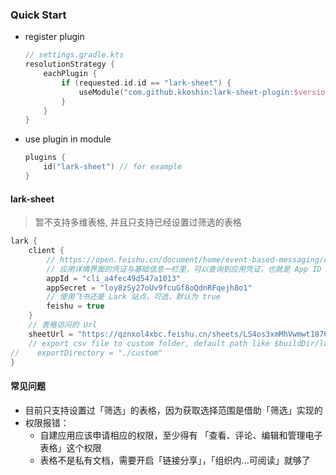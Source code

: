 ### Quick Start

- register plugin
    ```kotlin
    // settings.gradle.kts
    resolutionStrategy {
        eachPlugin {
            if (requested.id.id == "lark-sheet") {
                useModule("com.github.kkoshin:lark-sheet-plugin:$version")
            }
        }
    }
    ```
- use plugin in module
  ```kotlin
  plugins {
      id("lark-sheet") // for example
  }
  ```

#### lark-sheet
> 暂不支持多维表格, 并且只支持已经设置过筛选的表格

```kotlin
lark {
    client {
        // https://open.feishu.cn/document/home/event-based-messaging/create-app-request-permission
        // 应用详情界面的凭证与基础信息一栏里，可以查询到应用凭证，也就是 App ID 和 App Secret
        appId = "cli_a4fec49d547a1013"
        appSecret = "loy8zSy27oUv9fcuGf8oQdnRFqejh8o1"
        // 使用飞书还是 Lark 站点，可选，默认为 true
        feishu = true
    }
    // 表格访问的 Url
    sheetUrl = "https://qznxol4xbc.feishu.cn/sheets/LS4os3xmMhVwmwt1876cJb4Xn5f?sheet=9d44da"
    // export csv file to custom folder, default path like $buildDir/lark-sheet/LS4os3xmMhVwmwt1876cJb4Xn5f/9d44da/output.csv
//    exportDirectory = "./custom"
}
```

#### 常见问题
- 目前只支持设置过「筛选」的表格，因为获取选择范围是借助「筛选」实现的
- 权限报错：
  - 自建应用应该申请相应的权限，至少得有 「查看、评论、编辑和管理电子表格」这个权限
  - 表格不是私有文档，需要开启「链接分享」，「组织内...可阅读」就够了